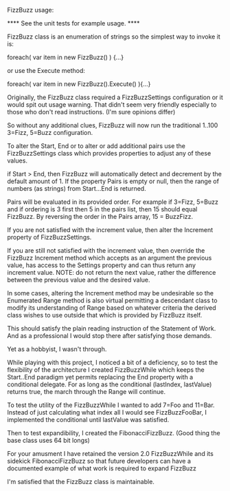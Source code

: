 FizzBuzz usage:

**** See the unit tests for example usage. ****

FizzBuzz class is an enumeration of strings so the simplest way to invoke it is:

foreach( var item in new FizzBuzz() ) {...}

or use the Execute method:

foreach( var item in new FizzBuzz().Execute() ){...}

Originally, the FizzBuzz class required a FizzBuzzSettings configuration or it would spit out usage warning.
That didn't seem very friendly especially to those who don't read instructions.  (I'm  sure opinions differ)

So without any additional clues, FizzBuzz will now run the traditional 1..100 3=Fizz, 5=Buzz configuration.

To alter the Start, End or to alter or add additional pairs use the FizzBuzzSettings class which
provides properties to adjust any of these values.

if Start > End,  then FizzBuzz will automatically detect and decrement by the default amount of 1.
If the property Pairs is empty or null, then the range of numbers (as strings) from Start...End is returned.

Pairs will be evaluated in its provided order.   For example if 3=Fizz, 5=Buzz and if ordering is 3 first then 5 
in the pairs list, then 15 should equal FizzBuzz.   By reversing the order in the Pairs array, 15 = BuzzFizz.

If you are not satisfied with the increment value, then alter the Increment property of FizzBuzzSettings.

If you are still not satisfied with the increment value, then override the FizzBuzz Increment method which accepts
as an argument the previous value,  has access to the Settings property and can thus return any increment value.
NOTE: do not return the next value, rather the difference between the previous value and the desired value.

In some cases, altering the Increment method may be undesirable so the Enumerated Range method is also virtual
permitting a descendant class to modify its understanding of Range based on whatever criteria the derived class
wishes to use outside that which is provided by FizzBuzz itself.

This should satisfy the plain reading instruction of the Statement of Work.   And as a professional I would
stop there after satisfying those demands.

Yet as a hobbyist, I wasn't through.

While playing with this project, I noticed a bit of a deficiency, so to test the flexibility of the architecture
I created FizzBuzzWhile  which keeps the Start..End paradigm yet permits replacing the End property with a
conditional delegate.   For as long as the conditional (lastIndex, lastValue) returns true, the march through the Range
will continue.

To test the utility of the FizzBuzzWhile  I wanted to add 7=Foo and 11=Bar.  Instead of just calculating what index
all I would see FizzBuzzFooBar,  I implemented  the conditional until lastValue was satisfied.

Then to test expandibility,  I created the FibonacciFizzBuzz.   (Good thing the base class uses 64 bit longs)

For your amusment I have retained the version 2.0 FizzBuzzWhile and its sidekick FibonacciFizzBuzz
so that future developers can have a documented example of what work is required to expand FizzBuzz

I'm satisfied that the FizzBuzz class is maintainable.
